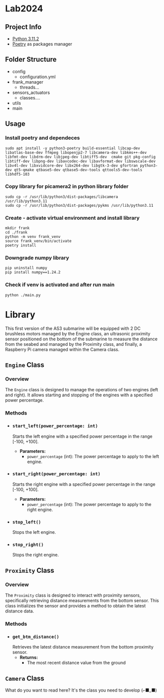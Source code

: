 # Lab2024

## Project Info
- [Python 3.11.2](https://www.python.org/downloads/release/python-3112/)
- [Poetry](https://python-poetry.org/ ) as packages manager

## Folder Structure
- config
   - configuration.yml
- frank_manager
  - threads...
- sensors_actuators
  - classes....
- utils
- main

## Usage
### Install poetry and dependeces
```
sudo apt install -y python3-poetry build-essential libcap-dev libatlas-base-dev ffmpeg libopenjp2-7 libcamera-dev libkms++-dev libfmt-dev libdrm-dev libjpeg-dev libtiff5-dev  cmake git pkg-config libtiff-dev libpng-dev libavcodec-dev libavformat-dev libswscale-dev libv4l-dev libxvidcore-dev libx264-dev libgtk-3-dev gfortran python3-dev qt5-qmake qtbase5-dev qtbase5-dev-tools qttools5-dev-tools libhdf5-103  
```

### Copy library for picamera2 in python library folder
```
sudo cp -r /usr/lib/python3/dist-packages/libcamera /usr/lib/python3.11   
sudo cp -r /usr/lib/python3/dist-packages/pykms /usr/lib/python3.11   
```

### Create - activate virtual environment and install library 
```
mkdir frank  
cd ./frank  
python -m venv frank_venv  
source frank_venv/bin/activate  
poetry install   
```
### Downgrade numpy library 
```
pip uninstall numpy  
pip install numpy==1.24.2  
```
### Check if venv is activated and after run main
```
python ./main.py
```


# Library

This first version of the AS3 submarine will be equipped with 2 DC brushless motors managed by the Engine class, an ultrasonic proximity sensor positioned on the bottom of the submarine to measure the distance from the seabed and managed by the Proximity class, and finally, a Raspberry Pi camera managed within the Camera class.


## `Engine` Class

### Overview

The `Engine` class is designed to manage the operations of two engines (left and right). It allows starting and stopping of the engines with a specified power percentage.

### Methods

- ### `start_left(power_percentage: int)`
  Starts the left engine with a specified power percentage in the range [-100, +100].
  
  - **Parameters:**
    - `power_percentage` (int): The power percentage to apply to the left engine.

- ### `start_right(power_percentage: int)`
  Starts the right engine with a specified power percentage in the range [-100, +100].
  
  - **Parameters:**
    - `power_percentage` (int): The power percentage to apply to the right engine.

- ### `stop_left()`
  Stops the left engine.

- ### `stop_right()`
  Stops the right engine.

## `Proximity` Class

### Overview

The `Proximity` class is designed to interact with proximity sensors, specifically retrieving distance measurements from the bottom sensor. This class initializes the sensor and provides a method to obtain the latest distance data.

### Methods

- ### `get_btm_distance()`
  Retrieves the latest distance measurement from the bottom proximity sensor.
  - **Returns:**
    - The most recent distance value from the ground



## `Camera` Class

What do you want to read here? It's the class you need to develop  (⌐■_■)